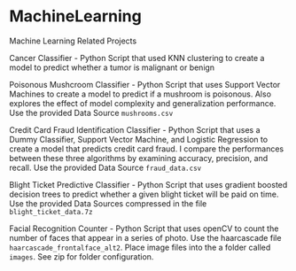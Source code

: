 # MachineLearning
Machine Learning Related Projects

Cancer Classifier - Python Script that used KNN clustering to create a model to predict whether a tumor is malignant or benign 

Poisonous Mushcroom Classifier - Python Script that uses Support Vector Machines to create a model to predict if a mushroom is poisonous. Also explores the effect of model complexity and generalization performance. Use the provided Data Source `mushrooms.csv`

Credit Card Fraud Identification Classifier - Python Script that uses a Dummy Classifier, Support Vector Machine, and Logistic Regression to create a model that predicts credit card fraud. I compare the performances between these three algorithms by examining accuracy, precision, and recall. Use the provided Data Source `fraud_data.csv`

Blight Ticket Predictive Classifier - Python Script that uses gradient boosted decision trees to predict whether a given blight ticket will be paid on time. Use the provided Data Sources compressed in the file `blight_ticket_data.7z`

Facial Recognition Counter - Python Script that uses openCV to count the number of faces that appear in a series of photo. Use the haarcascade file `haarcascade_frontalface_alt2`. Place image files into the a folder called `images`. See zip for folder configuration.

